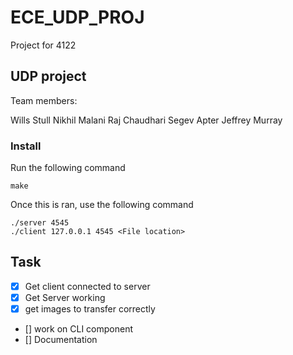 # ECE_UDP_PROJ
Project for 4122

## UDP project 

Team members:

Wills Stull
Nikhil Malani
Raj Chaudhari
Segev Apter
Jeffrey Murray

### Install

Run the following command

```
make
``` 

Once this is ran, use the following command

```
./server 4545
./client 127.0.0.1 4545 <File location>
```
## Task

- [x] Get client connected to server
- [x] Get Server working
- [x] get images to transfer correctly
- [] work on CLI component
- [] Documentation
